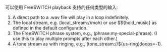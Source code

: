 可以使用 FreeSWITCH  playback 支持的任何类型的输入:

1. A direct path to a .wav file will play in a loop indefinitely.
2. The local stream, e.g. (local_stream://moh) or use $${hold_music} as defined in the default configuration.
3. The FreeSWITCH phrase system, e.g., (phrase:my-special-phrase). (I use this to play multiple prompts after each other.)
4. A tone stream as with ringing, e.g., (tone_stream://${us-ring};loops=-1).
